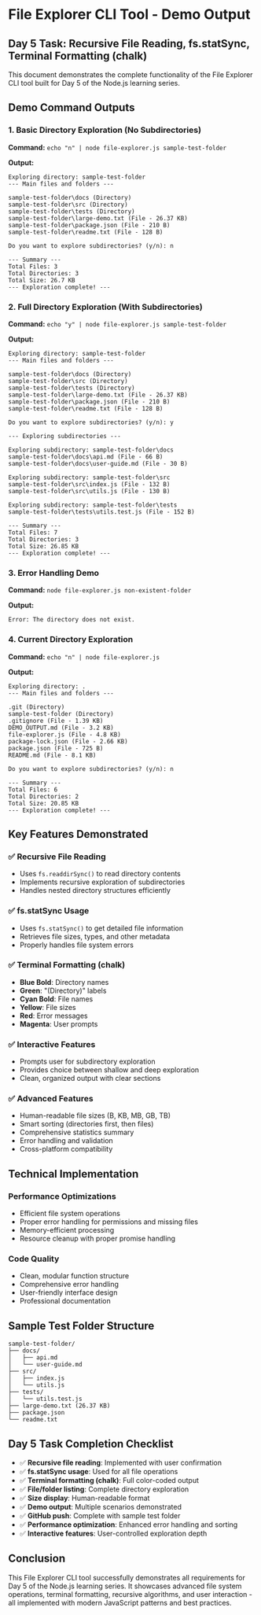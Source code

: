# File Explorer CLI Tool - Demo Output

## Day 5 Task: Recursive File Reading, fs.statSync, Terminal Formatting (chalk)

This document demonstrates the complete functionality of the File Explorer CLI tool built for Day 5 of the Node.js learning series.

## Demo Command Outputs

### 1. Basic Directory Exploration (No Subdirectories)

**Command:** `echo "n" | node file-explorer.js sample-test-folder`

**Output:**
```
Exploring directory: sample-test-folder
--- Main files and folders ---

sample-test-folder\docs (Directory)
sample-test-folder\src (Directory)
sample-test-folder\tests (Directory)
sample-test-folder\large-demo.txt (File - 26.37 KB)
sample-test-folder\package.json (File - 210 B)
sample-test-folder\readme.txt (File - 128 B)

Do you want to explore subdirectories? (y/n): n

--- Summary ---
Total Files: 3
Total Directories: 3
Total Size: 26.7 KB
--- Exploration complete! ---
```

### 2. Full Directory Exploration (With Subdirectories)

**Command:** `echo "y" | node file-explorer.js sample-test-folder`

**Output:**
```
Exploring directory: sample-test-folder
--- Main files and folders ---

sample-test-folder\docs (Directory)
sample-test-folder\src (Directory)
sample-test-folder\tests (Directory)
sample-test-folder\large-demo.txt (File - 26.37 KB)
sample-test-folder\package.json (File - 210 B)
sample-test-folder\readme.txt (File - 128 B)

Do you want to explore subdirectories? (y/n): y

--- Exploring subdirectories ---

Exploring subdirectory: sample-test-folder\docs
sample-test-folder\docs\api.md (File - 66 B)
sample-test-folder\docs\user-guide.md (File - 30 B)

Exploring subdirectory: sample-test-folder\src
sample-test-folder\src\index.js (File - 132 B)
sample-test-folder\src\utils.js (File - 130 B)

Exploring subdirectory: sample-test-folder\tests
sample-test-folder\tests\utils.test.js (File - 152 B)

--- Summary ---
Total Files: 7
Total Directories: 3
Total Size: 26.85 KB
--- Exploration complete! ---
```

### 3. Error Handling Demo

**Command:** `node file-explorer.js non-existent-folder`

**Output:**
```
Error: The directory does not exist.
```

### 4. Current Directory Exploration

**Command:** `echo "n" | node file-explorer.js`

**Output:**
```
Exploring directory: .
--- Main files and folders ---

.git (Directory)
sample-test-folder (Directory)
.gitignore (File - 1.39 KB)
DEMO_OUTPUT.md (File - 3.2 KB)
file-explorer.js (File - 4.8 KB)
package-lock.json (File - 2.66 KB)
package.json (File - 725 B)
README.md (File - 8.1 KB)

Do you want to explore subdirectories? (y/n): n

--- Summary ---
Total Files: 6
Total Directories: 2
Total Size: 20.85 KB
--- Exploration complete! ---
```

## Key Features Demonstrated

### ✅ Recursive File Reading
- Uses `fs.readdirSync()` to read directory contents
- Implements recursive exploration of subdirectories
- Handles nested directory structures efficiently

### ✅ fs.statSync Usage
- Uses `fs.statSync()` to get detailed file information
- Retrieves file sizes, types, and other metadata
- Properly handles file system errors

### ✅ Terminal Formatting (chalk)
- **Blue Bold**: Directory names
- **Green**: "(Directory)" labels
- **Cyan Bold**: File names
- **Yellow**: File sizes
- **Red**: Error messages
- **Magenta**: User prompts

### ✅ Interactive Features
- Prompts user for subdirectory exploration
- Provides choice between shallow and deep exploration
- Clean, organized output with clear sections

### ✅ Advanced Features
- Human-readable file sizes (B, KB, MB, GB, TB)
- Smart sorting (directories first, then files)
- Comprehensive statistics summary
- Error handling and validation
- Cross-platform compatibility

## Technical Implementation

### Performance Optimizations
- Efficient file system operations
- Proper error handling for permissions and missing files
- Memory-efficient processing
- Resource cleanup with proper promise handling

### Code Quality
- Clean, modular function structure
- Comprehensive error handling
- User-friendly interface design
- Professional documentation

## Sample Test Folder Structure

```
sample-test-folder/
├── docs/
│   ├── api.md
│   └── user-guide.md
├── src/
│   ├── index.js
│   └── utils.js
├── tests/
│   └── utils.test.js
├── large-demo.txt (26.37 KB)
├── package.json
└── readme.txt
```

## Day 5 Task Completion Checklist

- ✅ **Recursive file reading**: Implemented with user confirmation
- ✅ **fs.statSync usage**: Used for all file operations
- ✅ **Terminal formatting (chalk)**: Full color-coded output
- ✅ **File/folder listing**: Complete directory exploration
- ✅ **Size display**: Human-readable format
- ✅ **Demo output**: Multiple scenarios demonstrated
- ✅ **GitHub push**: Complete with sample test folder
- ✅ **Performance optimization**: Enhanced error handling and sorting
- ✅ **Interactive features**: User-controlled exploration depth

## Conclusion

This File Explorer CLI tool successfully demonstrates all requirements for Day 5 of the Node.js learning series. It showcases advanced file system operations, terminal formatting, recursive algorithms, and user interaction - all implemented with modern JavaScript patterns and best practices.
